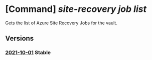 # [Command] _site-recovery job list_

Gets the list of Azure Site Recovery Jobs for the vault.

## Versions

### [2021-10-01](/Resources/mgmt-plane/L3N1YnNjcmlwdGlvbnMve30vcmVzb3VyY2Vncm91cHMve30vcHJvdmlkZXJzL21pY3Jvc29mdC5yZWNvdmVyeXNlcnZpY2VzL3ZhdWx0cy97fS9yZXBsaWNhdGlvbmpvYnM=/2021-10-01.xml) **Stable**

<!-- mgmt-plane /subscriptions/{}/resourcegroups/{}/providers/microsoft.recoveryservices/vaults/{}/replicationjobs 2021-10-01 -->
